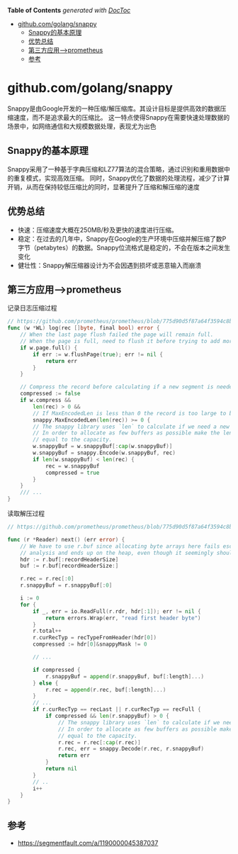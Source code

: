 <!-- START doctoc generated TOC please keep comment here to allow auto update -->
<!-- DON'T EDIT THIS SECTION, INSTEAD RE-RUN doctoc TO UPDATE -->
**Table of Contents**  *generated with [DocToc](https://github.com/thlorenz/doctoc)*

- [github.com/golang/snappy](#githubcomgolangsnappy)
  - [Snappy的基本原理](#snappy%E7%9A%84%E5%9F%BA%E6%9C%AC%E5%8E%9F%E7%90%86)
  - [优势总结](#%E4%BC%98%E5%8A%BF%E6%80%BB%E7%BB%93)
  - [第三方应用-->prometheus](#%E7%AC%AC%E4%B8%89%E6%96%B9%E5%BA%94%E7%94%A8--prometheus)
  - [参考](#%E5%8F%82%E8%80%83)

<!-- END doctoc generated TOC please keep comment here to allow auto update -->

# github.com/golang/snappy


Snappy是由Google开发的一种压缩/解压缩库。其设计目标是提供高效的数据压缩速度，而不是追求最大的压缩比。
这一特点使得Snappy在需要快速处理数据的场景中，如网络通信和大规模数据处理，表现尤为出色


## Snappy的基本原理
Snappy采用了一种基于字典压缩和LZ77算法的混合策略，通过识别和重用数据中的重复模式，实现高效压缩。
同时，Snappy优化了数据的处理流程，减少了计算开销，从而在保持较低压缩比的同时，显著提升了压缩和解压缩的速度

## 优势总结

- 快速：压缩速度大概在250MB/秒及更快的速度进行压缩。
- 稳定：在过去的几年中，Snappy在Google的生产环境中压缩并解压缩了数P字节（petabytes）的数据。Snappy位流格式是稳定的，不会在版本之间发生变化
- 健壮性：Snappy解压缩器设计为不会因遇到损坏或恶意输入而崩溃




## 第三方应用-->prometheus 


记录日志压缩过程
```go
// https://github.com/prometheus/prometheus/blob/775d90d5f87a64f3594c8b911ab2bc65a04f80c1/tsdb/wlog/wlog.go
func (w *WL) log(rec []byte, final bool) error {
	// When the last page flush failed the page will remain full.
	// When the page is full, need to flush it before trying to add more records to it.
	if w.page.full() {
		if err := w.flushPage(true); err != nil {
			return err
		}
	}

	// Compress the record before calculating if a new segment is needed.
	compressed := false
	if w.compress &&
		len(rec) > 0 &&
		// If MaxEncodedLen is less than 0 the record is too large to be compressed.
		snappy.MaxEncodedLen(len(rec)) >= 0 {
		// The snappy library uses `len` to calculate if we need a new buffer.
		// In order to allocate as few buffers as possible make the length
		// equal to the capacity.
		w.snappyBuf = w.snappyBuf[:cap(w.snappyBuf)]
		w.snappyBuf = snappy.Encode(w.snappyBuf, rec)
		if len(w.snappyBuf) < len(rec) {
			rec = w.snappyBuf
			compressed = true
		}
	}
	/// ...
}	
```

读取解压过程

```go
// https://github.com/prometheus/prometheus/blob/775d90d5f87a64f3594c8b911ab2bc65a04f80c1/tsdb/wlog/reader.go

func (r *Reader) next() (err error) {
	// We have to use r.buf since allocating byte arrays here fails escape
	// analysis and ends up on the heap, even though it seemingly should not.
	hdr := r.buf[:recordHeaderSize]
	buf := r.buf[recordHeaderSize:]

	r.rec = r.rec[:0]
	r.snappyBuf = r.snappyBuf[:0]

	i := 0
	for {
		if _, err = io.ReadFull(r.rdr, hdr[:1]); err != nil {
			return errors.Wrap(err, "read first header byte")
		}
		r.total++
		r.curRecTyp = recTypeFromHeader(hdr[0])
		compressed := hdr[0]&snappyMask != 0

        // ...

		if compressed {
			r.snappyBuf = append(r.snappyBuf, buf[:length]...)
		} else {
			r.rec = append(r.rec, buf[:length]...)
		}
        // ...
		if r.curRecTyp == recLast || r.curRecTyp == recFull {
			if compressed && len(r.snappyBuf) > 0 {
				// The snappy library uses `len` to calculate if we need a new buffer.
				// In order to allocate as few buffers as possible make the length
				// equal to the capacity.
				r.rec = r.rec[:cap(r.rec)]
				r.rec, err = snappy.Decode(r.rec, r.snappyBuf)
				return err
			}
			return nil
		}
		// ..
		i++
	}
}

```

## 参考
- https://segmentfault.com/a/1190000045387037